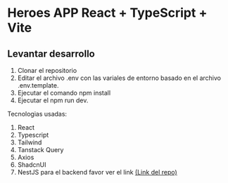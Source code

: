 # Heroes APP React + TypeScript + Vite

## Levantar desarrollo

1. Clonar el repositorio
2. Editar el archivo .env con las variales de entorno basado en el archivo .env.template.
3. Ejecutar el comando npm install
4. Ejecutar el npm run dev.

Tecnologias usadas:

1. React
2. Typescript
3. Tailwind
4. Tanstack Query
5. Axios
6. ShadcnUI
7. NestJS para el backend favor ver el link [(Link del repo)](https://github.com/The-Lup/nestjs-heroesapp-backend.git)
